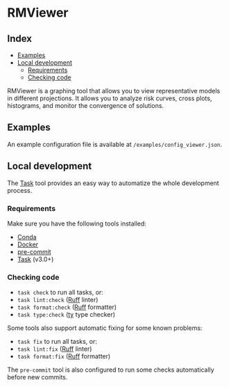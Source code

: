 # RMViewer

## Index ##
- [Examples](#examples)
- [Local development](#local-development-environment)
   - [Requirements](#requirements)
   - [Checking code](#checking-code)


RMViewer is a graphing tool that allows you to view representative models in different projections.
It allows you to analyze risk curves, cross plots, histograms, and monitor the convergence of solutions.

## Examples ##

An example configuration file is available at `/examples/config_viewer.json`.

## Local development

The [Task](https://taskfile.dev/) tool provides an easy way to automatize the whole development process.

### Requirements
Make sure you have the following tools installed:

- [Conda](https://docs.conda.io/projects/conda/en/latest/index.html)
- [Docker](https://www.docker.com/)
- [pre-commit](https://pre-commit.com/)
- [Task](https://taskfile.dev/) (v3.0+)

### Checking code

- `task check` to run all tasks, or:
- `task lint:check` ([Ruff](https://docs.astral.sh/ruff/) linter)
- `task format:check` ([Ruff](https://docs.astral.sh/ruff/) formatter)
- `task type:check` ([ty](https://github.com/astral-sh/ty) type checker)

Some tools also support automatic fixing for some known problems:

- `task fix` to run all tasks, or:
- `task lint:fix` ([Ruff](https://docs.astral.sh/ruff/) linter)
- `task format:fix` ([Ruff](https://docs.astral.sh/ruff/) formatter)

The `pre-commit` tool is also configured to run some checks automatically before new commits.

